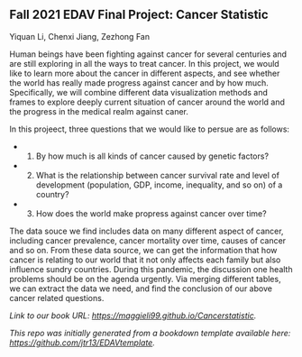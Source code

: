 ## Fall 2021 EDAV Final Project: Cancer Statistic

Yiquan Li, Chenxi Jiang, Zezhong Fan


Human beings have been fighting against cancer for several centuries and are still exploring in all the ways to treat cancer. In this project, we would like to learn more about the cancer in different aspects, and see whether the world has really made progress against cancer and by how much. Specifically, we will combine different data visualization methods and frames to explore deeply current situation of cancer around the world and the progress in the medical realm against caner. 


In this projeect, three questions that we would like to persue are as follows:

- 1. By how much is all kinds of cancer caused by genetic factors?
- 2. What is the relationship between cancer survival rate and level of development (population, GDP, income, inequality, and so on) of a country?
- 3. How does the world make propress against cancer over time?

The data souce we find includes data on many different aspect of cancer, including cancer prevalence, cancer mortality over time, causes of cancer and so on. From these data source, we can get the information that how cancer is relating to our world that it not only affects each family but also influence sundry countries. During this pandemic, the discussion one health problems should be on the agenda urgently. Via merging different tables, we can extract the data we need, and find the conclusion of our above cancer related questions.

*Link to our book URL: https://maggieli99.github.io/Cancerstatistic.*

*This repo was initially generated from a bookdown template available here: https://github.com/jtr13/EDAVtemplate.*	
